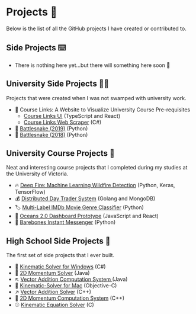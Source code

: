 # Projects 📝

Below is the list of all the GitHub projects I have created or contributed to. 

## Side Projects ⌨️
- There is nothing here yet...but there will something here soon 🤔

## University Side Projects 🧑‍🎓

Projects that were created when I was not swamped with university work. 

- 🔗 Course Links: A Website to Visualize University Course Pre-requisites
    - [Course Links UI](https://github.com/kgorgi/CourseLinks-UI) (TypeScript and React)
    - [Course Links Web Scraper](https://github.com/kgorgi/CourseLinks-Web-Scraper) (C#) 
- 🐍 [Battlesnake (2019)](https://github.com/dragonprevost/battlesnake2019) (Python)
- 🐍 [Battlesnake (2018)](https://github.com/kgorgi/BattleSnake-2018) (Python)

## University Course Projects 🏫
 
Neat and interesting course projects that I completed during my studies at the University of Victoria. 

- 🔥 [Deep Fire: Machine Learning Wildfire Detection](https://github.com/devlyn37/Deepfire) (Python, Keras, TensorFlow)
- 💰 [Distributed Day Trader System](https://github.com/kgorgi/Distributed-Day-Trading-System) (Golang and MongoDB)
- 🏷 [Multi-Label IMDb Movie Genre Classifier](https://github.com/ChrisWNorton/SENG474Project) (Python)
- 🐬 [Oceans 2.0 Dashboard Prototype](https://github.com/kgorgi/Oceans-2.0-Dashboards) (JavaScript and React)
- 🦴 [Barebones Instant Messenger](https://github.com/kgorgi/Barebones-Instant-Messenger) (Python)

## High School Side Projects 🍎

The first set of side projects that I ever built. 

- 🏐 [Kinematic Solver for Windows](https://github.com/kgorgi/Kinematic-Solver-for-Windows) (C#)
- 🚙 [2D Momentum Solver](https://github.com/kgorgi/2D-Momentum-Solver) (Java)
- ↖ [Vector Addition Computation System ](https://github.com/kgorgi/VACS) (Java)
- 🏀 [Kinematic-Solver for Mac](https://github.com/kgorgi/Kinematic-Solver-for-Mac) (Objective-C)
- ↗ [Vector Addition Solver](https://github.com/kgorgi/Vector-Addition-Solver) (C++)
- 🚗 [2D Momentum Computation System](https://github.com/kgorgi/2D-MCS) (C++)
- ⚾ [Kinematic Equation Solver](https://github.com/kgorgi/Kinematic-Equation-Solver) (C)
